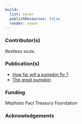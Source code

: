 ```yaml
---
build:
  list: never
  publishResources: false
  render: never
---
```

<!-- markdownlint-disable first-line-heading -->
### Contributor(s)

Restless souls.

### Publication(s)

- [How far will a pumpkin fly
?](https://www.nbcnews.com/id/wbna21197135)
- [The great pumpkin](https://www.smithsonianmag.com/science-nature/the-great-pumpkin-74423844/?no-ist=&page=1)

### Funding

Mephisto Pact Treasury Foundation

### Acknowledgements
